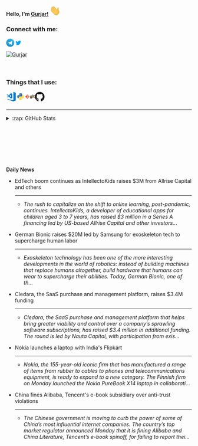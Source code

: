 #### Hello, I'm [Gurjar!](https://GurjarKing.github.io) <img src="https://raw.githubusercontent.com/ABSphreak/ABSphreak/master/gifs/Hi.gif" width="30px"></h2>


### Connect with me:

[<img align="left" alt="Gurjar | Telegram" width="22px" src="https://raw.githubusercontent.com/github/explore/80688e429a7d4ef2fca1e82350fe8e3517d3494d/topics/telegram/telegram.png" />][Telegram]
[<img align="left" alt="Gurjar | Twitter" width="22px" src="https://raw.githubusercontent.com/github/explore/80688e429a7d4ef2fca1e82350fe8e3517d3494d/topics/twitter/twitter.png" />][Twitter]
<br >
<br >
<a href="https://github.com/GurjarKing"><img src="https://komarev.com/ghpvc/?username=GurjarKing" alt="Gurjar" /></a> <br />
<br />
<br />
<!-- <br >

![](https://visitor-badge.glitch.me/badge?page_id=GurjarKing)

<br /> -->

### Things that I use:

[<img align="left" alt="Visual Studio Code" width="26px" src="https://raw.githubusercontent.com/github/explore/80688e429a7d4ef2fca1e82350fe8e3517d3494d/topics/visual-studio-code/visual-studio-code.png" />][VSCode]
[<img align="left" alt="Python" width="26px" src="https://raw.githubusercontent.com/github/explore/80688e429a7d4ef2fca1e82350fe8e3517d3494d/topics/python/python.png" />][Python]
[<img align="left" alt="Git" width="26px" src="https://raw.githubusercontent.com/github/explore/80688e429a7d4ef2fca1e82350fe8e3517d3494d/topics/git/git.png" />][Git]
[<img align="left" alt="GitHub" width="26px" src="https://raw.githubusercontent.com/github/explore/78df643247d429f6cc873026c0622819ad797942/topics/github/github.png" />][Github]

<br />
<br />

---
<details>
  <summary>:zap: GitHub Stats</summary>

<img align="left" alt="Gurjar's Github Stats" src="https://github-readme-stats.vercel.app/api?username=GurjarKing&show_icons=true&hide_border=true&count_private=true&include_all_commit=true&theme=algolia" />

</details>

<!-- ### 🔔 My latest tweet
<a href="https://twitter.com/Gurjar_King43" target="_blank">
	<img src="https://github.com/GurjarKing/GurjarKing/raw/master/tweet.png" width="70%" align="center" alt="Click to view on Twitter" title="My latest tweet, as an image"/>
</a> -->
<br>

<pre>

</pre>

<!-- **Quote of the hour:**

{qoth}

~ {qoth_author}
<pre>

</pre> -->
<br>
<pre>


</pre>
<strong>Daily News</strong>
  
  - EdTech boom continues as IntellectoKids raises $3M from Allrise Capital and others
     <hr/>
     
      - *The rush to capitalize on the shift to online learning, post-pandemic, continues. IntellectoKids, a developer of educational apps for children aged 3 to 7 years, has raised $3 million in a Series A financing led by US-based Allrise Capital and other investors…*
     
  - German Bionic raises $20M led by Samsung for exoskeleton tech to supercharge human labor
      <hr/>
      
      - *Exoskeleton technology has been one of the more interesting developments in the world of robotics: instead of building machines that replace humans altogether, build hardware that humans can wear to supercharge their abilities. Today, German Bionic, one of th…*
      
  - Cledara, the SaaS purchase and management platform, raises $3.4M funding
      <hr/>
      
      - *Cledara, the SaaS purchase and management platform that helps bring greater viability and control over a company’s sprawling software subscriptions, has raised $3.4 million in additional funding. The round is led by Nauta Capital, with participation from exis…*
      
  - Nokia launches a laptop with India's Flipkart
      <hr/>
      
      - *Nokia, the 155-year-old iconic firm that has manufactured a range of items from rubber to cables to phones and telecommunications equipment, is ready to expand to a new category. The Finnish firm on Monday launched the Nokia PureBook X14 laptop in collaborati…*
       
  - China fines Alibaba, Tencent's e-book subsidiary over anti-trust violations
      <hr/>
       
       - *The Chinese government is moving to curb the power of some of China’s most influential internet companies. The country’s top market regulator announced Monday that it is fining Alibaba and China Literature, Tencent’s e-book spinoff, for failing to report thei…*
      

<br />

[VSCode]: https://code.visualstudio.com/
[Python]: https://www.python.org/
[Git]: https://git-scm.com/
[Github]: https://github.com/
[Telegram]: https://t.me/Gurjar_King/
[Twitter]: https://twitter.com/Gurjar_King43/
